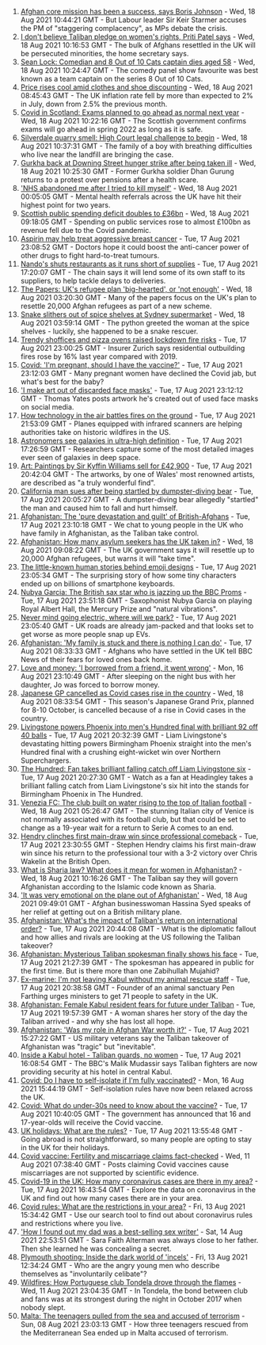 1. [Afghan core mission has been a success, says Boris Johnson](https://www.bbc.co.uk/news/uk-politics-58254794) - Wed, 18 Aug 2021 10:44:21 GMT - But Labour leader Sir Keir Starmer accuses the PM of "staggering complacency", as MPs debate the crisis.
2. [I don't believe Taliban pledge on women's rights, Priti Patel says](https://www.bbc.co.uk/news/uk-58250211) - Wed, 18 Aug 2021 10:16:53 GMT - The bulk of Afghans resettled in the UK will be persecuted minorities, the home secretary says.
3. [Sean Lock: Comedian and 8 Out of 10 Cats captain dies aged 58](https://www.bbc.co.uk/news/entertainment-arts-58254859) - Wed, 18 Aug 2021 10:24:47 GMT - The comedy panel show favourite was best known as a team captain on the series 8 Out of 10 Cats.
4. [Price rises cool amid clothes and shoe discounting](https://www.bbc.co.uk/news/uk-58254000) - Wed, 18 Aug 2021 08:45:43 GMT - The UK inflation rate fell by more than expected to 2% in July, down from 2.5% the previous month.
5. [Covid in Scotland: Exams planned to go ahead as normal next year](https://www.bbc.co.uk/news/uk-scotland-58254324) - Wed, 18 Aug 2021 10:22:16 GMT - The Scottish government confirms exams will go ahead in spring 2022 as long as it is safe.
6. [Silverdale quarry smell: High Court legal challenge to begin](https://www.bbc.co.uk/news/uk-england-stoke-staffordshire-58245841) - Wed, 18 Aug 2021 10:37:31 GMT - The family of a boy with breathing difficulties who live near the landfill are bringing the case.
7. [Gurkha back at Downing Street hunger strike after being taken ill](https://www.bbc.co.uk/news/uk-england-hampshire-58254634) - Wed, 18 Aug 2021 10:25:30 GMT - Former Gurkha soldier Dhan Gurung returns to a protest over pensions after a health scare.
8. ['NHS abandoned me after I tried to kill myself'](https://www.bbc.co.uk/news/uk-58085428) - Wed, 18 Aug 2021 00:05:05 GMT - Mental health referrals across the UK have hit their highest point for two years.
9. [Scottish public spending deficit doubles to £36bn](https://www.bbc.co.uk/news/uk-scotland-58256028) - Wed, 18 Aug 2021 09:18:05 GMT - Spending on public services rose to almost £100bn as revenue fell due to the Covid pandemic.
10. [Aspirin may help treat aggressive breast cancer](https://www.bbc.co.uk/news/health-58229082) - Tue, 17 Aug 2021 23:08:52 GMT - Doctors hope it could boost the anti-cancer power of other drugs to fight hard-to-treat tumours.
11. [Nando's shuts restaurants as it runs short of supplies](https://www.bbc.co.uk/news/business-58249337) - Tue, 17 Aug 2021 17:20:07 GMT - The chain says it will lend some of its own staff to its suppliers, to help tackle delays to deliveries.
12. [The Papers: UK's refugee plan 'big-hearted', or 'not enough'](https://www.bbc.co.uk/news/blogs-the-papers-58252294) - Wed, 18 Aug 2021 03:20:30 GMT - Many of the papers focus on the UK's plan to resettle 20,000 Afghan refugees as part of a new scheme.
13. [Snake slithers out of spice shelves at Sydney supermarket](https://www.bbc.co.uk/news/world-australia-58253378) - Wed, 18 Aug 2021 03:59:14 GMT - The python greeted the woman at the spice shelves - luckily, she happened to be a snake rescuer.
14. [Trendy shoffices and pizza ovens raised lockdown fire risks](https://www.bbc.co.uk/news/business-58245846) - Tue, 17 Aug 2021 23:00:25 GMT - Insurer Zurich says residential outbuilding fires rose by 16% last year compared with 2019.
15. [Covid: 'I'm pregnant, should I have the vaccine?'](https://www.bbc.co.uk/news/uk-england-london-58089039) - Tue, 17 Aug 2021 23:12:03 GMT - Many pregnant women have declined the Covid jab, but what's best for the baby?
16. ['I make art out of discarded face masks'](https://www.bbc.co.uk/news/uk-england-nottinghamshire-58187835) - Tue, 17 Aug 2021 23:12:12 GMT - Thomas Yates posts artwork he's created out of used face masks on social media.
17. [How technology in the air battles fires on the ground](https://www.bbc.co.uk/news/world-us-canada-58248261) - Tue, 17 Aug 2021 21:53:09 GMT - Planes equipped with infrared scanners are helping authorities take on historic wildfires in the US.
18. [Astronomers see galaxies in ultra-high definition](https://www.bbc.co.uk/news/science-environment-57998940) - Tue, 17 Aug 2021 17:26:59 GMT - Researchers capture some of the most detailed images ever seen of galaxies in deep space.
19. [Art: Paintings by Sir Kyffin Williams sell for £42,900](https://www.bbc.co.uk/news/uk-wales-58243611) - Tue, 17 Aug 2021 20:42:04 GMT - The artworks, by one of Wales' most renowned artists, are described as "a truly wonderful find".
20. [California man sues after being startled by dumpster-diving bear](https://www.bbc.co.uk/news/world-us-canada-58250366) - Tue, 17 Aug 2021 20:05:27 GMT - A dumpster-diving bear allegedly "startled" the man and caused him to fall and hurt himself.
21. [Afghanistan: The 'pure devastation and guilt' of British-Afghans](https://www.bbc.co.uk/news/newsbeat-58242443) - Tue, 17 Aug 2021 23:10:18 GMT - We chat to young people in the UK who have family in Afghanistan, as the Taliban take control.
22. [Afghanistan: How many asylum seekers has the UK taken in?](https://www.bbc.co.uk/news/uk-58245684) - Wed, 18 Aug 2021 09:08:22 GMT - The UK government says it will resettle up to 20,000 Afghan refugees, but warns it will "take time".
23. [The little-known human stories behind emoji designs](https://www.bbc.co.uk/news/technology-58180556) - Tue, 17 Aug 2021 23:05:34 GMT - The surprising story of how some tiny characters ended up on billions of smartphone keyboards.
24. [Nubya Garcia: The British sax star who is jazzing up the BBC Proms](https://www.bbc.co.uk/news/entertainment-arts-58112962) - Tue, 17 Aug 2021 23:51:18 GMT - Saxophonist Nubya Garcia on playing Royal Albert Hall, the Mercury Prize and "natural vibrations".
25. [Never mind going electric, where will we park?](https://www.bbc.co.uk/news/business-56748346) - Tue, 17 Aug 2021 23:05:40 GMT - UK roads are already jam-packed and that looks set to get worse as more people snap up EVs.
26. [Afghanistan: 'My family is stuck and there is nothing I can do'](https://www.bbc.co.uk/news/uk-58233043) - Tue, 17 Aug 2021 08:33:33 GMT - Afghans who have settled in the UK tell BBC News of their fears for loved ones back home.
27. [Love and money: 'I borrowed from a friend, it went wrong'](https://www.bbc.co.uk/news/business-57824096) - Mon, 16 Aug 2021 23:10:49 GMT - After sleeping on the night bus with her daughter, Jo was forced to borrow money.
28. [Japanese GP cancelled as Covid cases rise in the country](https://www.bbc.co.uk/sport/formula1/58244344) - Wed, 18 Aug 2021 08:33:54 GMT - This season's Japanese Grand Prix, planned for 8-10 October, is cancelled because of a rise in Covid cases in the country.
29. [Livingstone powers Phoenix into men's Hundred final with brilliant 92 off 40 balls](https://www.bbc.co.uk/sport/cricket/58250735) - Tue, 17 Aug 2021 20:32:39 GMT - Liam Livingstone's devastating hitting powers Birmingham Phoenix straight into the men's Hundred final with a crushing eight-wicket win over Northern Superchargers.
30. [The Hundred: Fan takes brilliant falling catch off Liam Livingstone six](https://www.bbc.co.uk/sport/av/cricket/58249596) - Tue, 17 Aug 2021 20:27:30 GMT - Watch as a fan at Headingley takes a brilliant falling catch from Liam Livingstone's six hit into the stands for Birmingham Phoenix in The Hundred.
31. [Venezia FC: The club built on water rising to the top of Italian football](https://www.bbc.co.uk/sport/football/57969205) - Wed, 18 Aug 2021 05:26:47 GMT - The stunning Italian city of Venice is not normally associated with its football club, but that could be set to change as a 19-year wait for a return to Serie A comes to an end.
32. [Hendry clinches first main-draw win since professional comeback](https://www.bbc.co.uk/sport/snooker/58249638) - Tue, 17 Aug 2021 23:30:55 GMT - Stephen Hendry claims his first main-draw win since his return to the professional tour with a 3-2 victory over Chris Wakelin at the British Open.
33. [What is Sharia law? What does it mean for women in Afghanistan?](https://www.bbc.co.uk/news/world-27307249) - Wed, 18 Aug 2021 10:16:26 GMT - The Taliban say they will govern Afghanistan according to the Islamic code known as Sharia.
34. ['It was very emotional on the plane out of Afghanistan'](https://www.bbc.co.uk/news/uk-58256816) - Wed, 18 Aug 2021 09:49:01 GMT - Afghan businesswoman Hassina Syed speaks of her relief at getting out on a British military plane.
35. [Afghanistan: What's the impact of Taliban's return on international order?](https://www.bbc.co.uk/news/world-us-canada-58248864) - Tue, 17 Aug 2021 20:44:08 GMT - What is the diplomatic fallout and how allies and rivals are looking at the US following the Taliban takeover?
36. [Afghanistan: Mysterious Taliban spokesman finally shows his face](https://www.bbc.co.uk/news/world-asia-58250607) - Tue, 17 Aug 2021 21:27:39 GMT - The spokesman has appeared in public for the first time. But is there more than one Zabihullah Mujahid?
37. [Ex-marine: I'm not leaving Kabul without my animal rescue staff](https://www.bbc.co.uk/news/uk-58240838) - Tue, 17 Aug 2021 20:38:58 GMT - Founder of an animal sanctuary Pen Farthing urges ministers to get 71 people to safety in the UK.
38. [Afghanistan: Female Kabul resident fears for future under Taliban](https://www.bbc.co.uk/news/world-asia-58252014) - Tue, 17 Aug 2021 19:57:39 GMT - A woman shares her story of the day the Taliban arrived - and why she has lost all hope.
39. [Afghanistan: 'Was my role in Afghan War worth it?'](https://www.bbc.co.uk/news/world-us-canada-58247092) - Tue, 17 Aug 2021 15:27:22 GMT - US military veterans say the Taliban takeover of Afghanistan was "tragic" but "inevitable".
40. [Inside a Kabul hotel - Taliban guards, no women](https://www.bbc.co.uk/news/world-asia-58243134) - Tue, 17 Aug 2021 16:08:54 GMT - The BBC's Malik Mudassir says Taliban fighters are now providing security at his hotel in central Kabul.
41. [Covid: Do I have to self-isolate if I'm fully vaccinated?](https://www.bbc.co.uk/news/explainers-54239922) - Mon, 16 Aug 2021 15:44:19 GMT - Self-isolation rules have now been relaxed across the UK.
42. [Covid: What do under-30s need to know about the vaccine?](https://www.bbc.co.uk/news/health-57273875) - Tue, 17 Aug 2021 10:40:05 GMT - The government has announced that 16 and 17-year-olds will receive the Covid vaccine.
43. [UK holidays: What are the rules?](https://www.bbc.co.uk/news/explainers-52646738) - Tue, 17 Aug 2021 13:55:48 GMT - Going abroad is not straightforward, so many people are opting to stay in the UK for their holidays.
44. [Covid vaccine: Fertility and miscarriage claims fact-checked](https://www.bbc.co.uk/news/health-57552527) - Wed, 11 Aug 2021 07:38:40 GMT - Posts claiming Covid vaccines cause miscarriages are not supported by scientific evidence.
45. [Covid-19 in the UK: How many coronavirus cases are there in my area?](https://www.bbc.co.uk/news/uk-51768274) - Tue, 17 Aug 2021 16:43:54 GMT - Explore the data on coronavirus in the UK and find out how many cases there are in your area.
46. [Covid rules: What are the restrictions in your area?](https://www.bbc.co.uk/news/uk-54373904) - Fri, 13 Aug 2021 15:34:42 GMT - Use our search tool to find out about coronavirus rules and restrictions where you live.
47. ['How I found out my dad was a best-selling sex writer'](https://www.bbc.co.uk/news/stories-58171940) - Sat, 14 Aug 2021 22:53:51 GMT - Sara Faith Alterman was always close to her father. Then she learned he was concealing a secret.
48. [Plymouth shooting: Inside the dark world of 'incels'](https://www.bbc.co.uk/news/blogs-trending-44053828) - Fri, 13 Aug 2021 12:34:24 GMT - Who are the angry young men who describe themselves as "involuntarily celibate"?
49. [Wildfires: How Portuguese club Tondela drove through the flames](https://www.bbc.co.uk/sport/football/58101546) - Wed, 11 Aug 2021 23:04:35 GMT - In Tondela, the bond between club and fans was at its strongest during the night in October 2017 when nobody slept.
50. [Malta: The teenagers pulled from the sea and accused of terrorism](https://www.bbc.co.uk/news/world-57988934) - Sun, 08 Aug 2021 23:03:13 GMT - How three teenagers rescued from the Mediterranean Sea ended up in Malta accused of terrorism.
